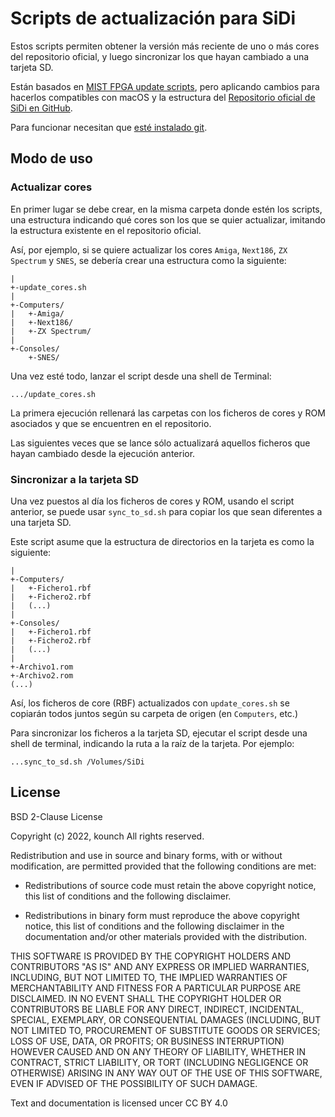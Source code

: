 # Scripts de actualización para SiDi

Estos scripts permiten obtener la versión más reciente de uno o más cores del repositorio oficial, y luego sincronizar los que hayan cambiado a una tarjeta SD.

Están basados en [MIST FPGA update scripts](https://gist.github.com/squidrpi/4ce3ea61cbbfa3900e116f9565d45e74), pero aplicando cambios para hacerlos compatibles con macOS y la estructura del [Repositorio oficial de SiDi en GitHub](https://github.com/ManuFerHi/SiDi-FPGA/). 

Para funcionar necesitan que [esté instalado git](https://git-scm.com/download/mac).

## Modo de uso

### Actualizar cores

En primer lugar se debe crear, en la misma carpeta donde estén los scripts, una estructura indicando qué cores son los que se quier actualizar, imitando la estructura existente en el repositorio oficial.

Así, por ejemplo, si se quiere actualizar los cores `Amiga`, `Next186`, `ZX Spectrum` y `SNES`, se debería crear una estructura como la siguiente:

    |
    +-update_cores.sh
    |
    +-Computers/
    |   +-Amiga/
    |   +-Next186/
    |   +-ZX Spectrum/
    |
    +-Consoles/
        +-SNES/

Una vez esté todo, lanzar el script desde una shell de Terminal:

    .../update_cores.sh

La primera ejecución rellenará las carpetas con los ficheros de cores y ROM asociados y que se encuentren en el repositorio.

Las siguientes veces que se lance sólo actualizará aquellos ficheros que hayan cambiado desde la ejecución anterior.

### Sincronizar a la tarjeta SD

Una vez puestos al día los ficheros de cores y ROM, usando el script anterior, se puede usar `sync_to_sd.sh` para copiar los que sean diferentes a una tarjeta SD.

Este script asume que la estructura de directorios en la tarjeta es como la siguiente:

    |
    +-Computers/
    |   +-Fichero1.rbf
    |   +-Fichero2.rbf
    |   (...)
    |      
    +-Consoles/
    |   +-Fichero1.rbf
    |   +-Fichero2.rbf
    |   (...)
    |
    +-Archivo1.rom
    +-Archivo2.rom
    (...)

Así, los ficheros de core (RBF) actualizados con `update_cores.sh` se copiarán todos juntos según su carpeta de origen (en `Computers`, etc.)

Para sincronizar los ficheros a la tarjeta SD, ejecutar el script desde una shell de terminal, indicando la ruta a la raíz de la tarjeta. Por ejemplo:

    ...sync_to_sd.sh /Volumes/SiDi

## License

BSD 2-Clause License

Copyright (c) 2022, kounch
All rights reserved.

Redistribution and use in source and binary forms, with or without
modification, are permitted provided that the following conditions are met:

- Redistributions of source code must retain the above copyright notice, this
  list of conditions and the following disclaimer.

- Redistributions in binary form must reproduce the above copyright notice,
  this list of conditions and the following disclaimer in the documentation
  and/or other materials provided with the distribution.

THIS SOFTWARE IS PROVIDED BY THE COPYRIGHT HOLDERS AND CONTRIBUTORS "AS IS"
AND ANY EXPRESS OR IMPLIED WARRANTIES, INCLUDING, BUT NOT LIMITED TO, THE
IMPLIED WARRANTIES OF MERCHANTABILITY AND FITNESS FOR A PARTICULAR PURPOSE ARE
DISCLAIMED. IN NO EVENT SHALL THE COPYRIGHT HOLDER OR CONTRIBUTORS BE LIABLE
FOR ANY DIRECT, INDIRECT, INCIDENTAL, SPECIAL, EXEMPLARY, OR CONSEQUENTIAL
DAMAGES (INCLUDING, BUT NOT LIMITED TO, PROCUREMENT OF SUBSTITUTE GOODS OR
SERVICES; LOSS OF USE, DATA, OR PROFITS; OR BUSINESS INTERRUPTION) HOWEVER
CAUSED AND ON ANY THEORY OF LIABILITY, WHETHER IN CONTRACT, STRICT LIABILITY,
OR TORT (INCLUDING NEGLIGENCE OR OTHERWISE) ARISING IN ANY WAY OUT OF THE USE
OF THIS SOFTWARE, EVEN IF ADVISED OF THE POSSIBILITY OF SUCH DAMAGE.

Text and documentation is licensed uncer CC BY 4.0
